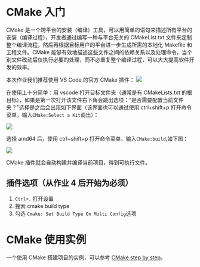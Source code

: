 # CMake 入门

CMake 是一个跨平台的安装（编译）工具，可以用简单的语句来描述所有平台的安装（编译过程），开发者通过编写一种与平台无关的 CMakeList.txt 文件来定制整个编译流程，然后再根据目标用户的平台进一步生成所需的本地化 Makefile 和工程文件。CMake 能够有效地描述这些文件之间的依赖关系以及处理命令，当个别文件改动后仅执行必要的处理，而不必重复整个编译过程，可以大大提高软件开发的效率。

本次作业我们推荐使用 VS Code 的官方 CMake 插件：
![](./images/cmake-plugin.png)

在使用上十分简单：用 vscode 打开目标文件夹（通常是有 CMakeLists.txt 的根目标），如果是第一次打开该文件右下角会跳出选项：“是否需要配置当前文件夹？”选择是之后会出现如下界面（该界面也可以通过使用 ctrl+shift+p 打开命令菜单，输入`CMake:Select a Kit`调出）：

![](./images/cmake-configure.png)

选择 amd64 后，使用 ctrl+shift+p 打开命令菜单，输入`CMake:build`,如下图：

![](./images/cmake-use.png)

CMake 插件就会自动构建并编译当前项目，得到可执行文件。

## 插件选项（从作业 4 后开始为必须）

1. `Ctrl+.` 打开设置
2. 搜索 cmake build type
3. 勾选 `Cmake: Set Build Type On Multi Config`选项

# CMake 使用实例

一个使用 CMake 搭建项目的实例，可以参考 [CMake step by step](../Homeworks/0_cpp_warmup/documents/CMake_step_by_step/CMAKE_step_by_step.md)。
